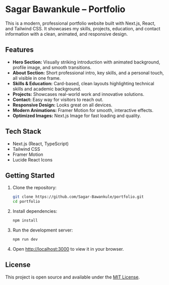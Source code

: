 # Sagar Bawankule – Portfolio

This is a modern, professional portfolio website built with Next.js, React, and Tailwind CSS. It showcases my skills, projects, education, and contact information with a clean, animated, and responsive design.

## Features

- **Hero Section:** Visually striking introduction with animated background, profile image, and smooth transitions.
- **About Section:** Short professional intro, key skills, and a personal touch, all visible in one frame.
- **Skills & Education:** Card-based, clean layouts highlighting technical skills and academic background.
- **Projects:** Showcases real-world work and innovative solutions.
- **Contact:** Easy way for visitors to reach out.
- **Responsive Design:** Looks great on all devices.
- **Modern Animations:** Framer Motion for smooth, interactive effects.
- **Optimized Images:** Next.js Image for fast loading and quality.

## Tech Stack

- Next.js (React, TypeScript)
- Tailwind CSS
- Framer Motion
- Lucide React Icons

## Getting Started

1. Clone the repository:
   ```sh
   git clone https://github.com/Sagar-Bawankule/portfolio.git
   cd portfolio
   ```
2. Install dependencies:
   ```sh
   npm install
   ```
3. Run the development server:
   ```sh
   npm run dev
   ```
4. Open [http://localhost:3000](http://localhost:3000) to view it in your browser.

## License

This project is open source and available under the [MIT License](LICENSE).
